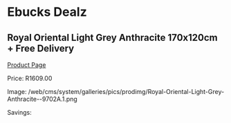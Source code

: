 
# Ebucks Dealz
## Royal Oriental Light Grey Anthracite 170x120cm + Free Delivery
[Product Page](https://www.ebucks.com/web/shop/productSelected.do?prodId=1210417949&catId=1209942745)

Price: R1609.00

Image: /web/cms/system/galleries/pics/prodimg/Royal-Oriental-Light-Grey-Anthracite--9702A.1.png

Savings: 


	